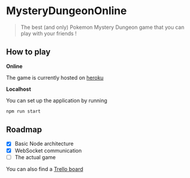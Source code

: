# MysteryDungeonOnline

> The best (and only) Pokemon Mystery Dungeon game that you can play with your friends !

## How to play

__Online__

The game is currently hosted on [heroku](https://mystery-dungeon-online.herokuapp.com/)

__Localhost__

You can set up the application by running

```sh
npm run start
```

## Roadmap

 + [x] Basic Node architecture
 + [x] WebSocket communication
 + [ ] The actual game

You can also find a [Trello board](https://trello.com/b/7p8KeYpU/mysterydungeononline)
